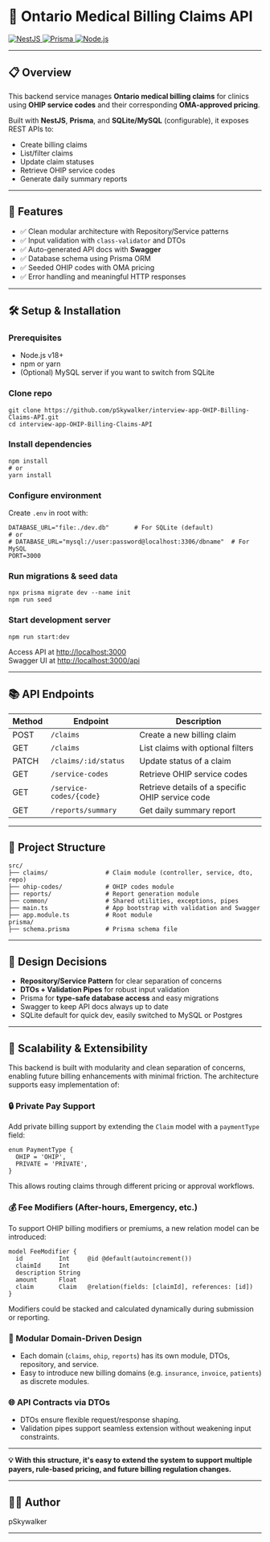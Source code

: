 <!DOCTYPE html>
<html lang="en">
<head>
<meta charset="UTF-8" />
<meta name="viewport" content="width=device-width, initial-scale=1" />
</head>
<body>
  <h1>🏥 Ontario Medical Billing Claims API</h1>

  <p>
    <a class="badge" href="https://nestjs.com/" target="_blank" rel="noopener noreferrer">
      <img src="https://img.shields.io/badge/NestJS-Active-red?logo=nestjs" alt="NestJS" />
    </a>
    <a class="badge" href="https://www.prisma.io/" target="_blank" rel="noopener noreferrer">
      <img src="https://img.shields.io/badge/Prisma-ORM-blue?logo=prisma" alt="Prisma" />
    </a>
    <a class="badge" href="https://nodejs.org/" target="_blank" rel="noopener noreferrer">
      <img src="https://img.shields.io/badge/Node.js-v18.x-green?logo=node.js" alt="Node.js" />
    </a>
  </p>

  <hr />

  <h2>📋 Overview</h2>
  <p>
    This backend service manages <strong>Ontario medical billing claims</strong> for clinics using <strong>OHIP service codes</strong> and their corresponding <strong>OMA-approved pricing</strong>.
  </p>
  <p>
    Built with <strong>NestJS</strong>, <strong>Prisma</strong>, and <strong>SQLite/MySQL</strong> (configurable), it exposes REST APIs to:
  </p>
  <ul>
    <li>Create billing claims</li>
    <li>List/filter claims</li>
    <li>Update claim statuses</li>
    <li>Retrieve OHIP service codes</li>
    <li>Generate daily summary reports</li>
  </ul>

  <hr />

  <h2>🚀 Features</h2>
  <ul>
    <li>✅ Clean modular architecture with Repository/Service patterns</li>
    <li>✅ Input validation with <code>class-validator</code> and DTOs</li>
    <li>✅ Auto-generated API docs with <strong>Swagger</strong></li>
    <li>✅ Database schema using Prisma ORM</li>
    <li>✅ Seeded OHIP codes with OMA pricing</li>
    <li>✅ Error handling and meaningful HTTP responses</li>
  </ul>

  <hr />

  <h2>🛠️ Setup &amp; Installation</h2>

  <h3>Prerequisites</h3>
  <ul>
    <li>Node.js v18+</li>
    <li>npm or yarn</li>
    <li>(Optional) MySQL server if you want to switch from SQLite</li>
  </ul>

  <h3>Clone repo</h3>
  <pre><code>git clone https://github.com/pSkywalker/interview-app-OHIP-Billing-Claims-API.git
cd interview-app-OHIP-Billing-Claims-API
</code></pre>

  <h3>Install dependencies</h3>
  <pre><code>npm install
# or
yarn install
</code></pre>

  <h3>Configure environment</h3>
  <p>Create <code>.env</code> in root with:</p>
  <pre><code>DATABASE_URL="file:./dev.db"       # For SQLite (default)
# or
# DATABASE_URL="mysql://user:password@localhost:3306/dbname"  # For MySQL
PORT=3000
</code></pre>

  <h3>Run migrations &amp; seed data</h3>
  <pre><code>npx prisma migrate dev --name init
npm run seed
</code></pre>

  <h3>Start development server</h3>
  <pre><code>npm run start:dev
</code></pre>
  <p>Access API at <a href="http://localhost:3000" target="_blank">http://localhost:3000</a><br />
  Swagger UI at <a href="http://localhost:3000/api" target="_blank">http://localhost:3000/api</a></p>

  <hr />

  <h2>📚 API Endpoints</h2>
  <table>
  <thead>
    <tr>
      <th>Method</th>
      <th>Endpoint</th>
      <th>Description</th>
    </tr>
  </thead>
  <tbody>
    <tr><td>POST</td><td><code>/claims</code></td><td>Create a new billing claim</td></tr>
    <tr><td>GET</td><td><code>/claims</code></td><td>List claims with optional filters</td></tr>
    <tr><td>PATCH</td><td><code>/claims/:id/status</code></td><td>Update status of a claim</td></tr>
    <tr><td>GET</td><td><code>/service-codes</code></td><td>Retrieve OHIP service codes</td></tr>
    <tr><td>GET</td><td><code>/service-codes/{code}</code></td><td>Retrieve details of a specific OHIP service code</td></tr>
    <tr><td>GET</td><td><code>/reports/summary</code></td><td>Get daily summary report</td></tr>
  </tbody>
</table>

  <hr />

  <h2>🧩 Project Structure</h2>
  <pre><code>src/
├── claims/                # Claim module (controller, service, dto, repo)
├── ohip-codes/            # OHIP codes module
├── reports/               # Report generation module
├── common/                # Shared utilities, exceptions, pipes
├── main.ts                # App bootstrap with validation and Swagger
├── app.module.ts          # Root module
prisma/
├── schema.prisma          # Prisma schema file
</code></pre>

  <hr />

  <h2>📝 Design Decisions</h2>
  <ul>
    <li><strong>Repository/Service Pattern</strong> for clear separation of concerns</li>
    <li><strong>DTOs + Validation Pipes</strong> for robust input validation</li>
    <li>Prisma for <strong>type-safe database access</strong> and easy migrations</li>
    <li>Swagger to keep API docs always up to date</li>
    <li>SQLite default for quick dev, easily switched to MySQL or Postgres</li>
  </ul>
<hr />

<h2>🧩 Scalability & Extensibility</h2>

<p>
  This backend is built with modularity and clean separation of concerns, enabling future billing enhancements with minimal friction. The architecture supports easy implementation of:
</p>

<h3>🔒 Private Pay Support</h3>
<p>
  Add private billing support by extending the <code>Claim</code> model with a <code>paymentType</code> field:
</p>

<pre><code>enum PaymentType {
  OHIP = 'OHIP',
  PRIVATE = 'PRIVATE',
}
</code></pre>

<p>This allows routing claims through different pricing or approval workflows.</p>

<h3>💰 Fee Modifiers (After-hours, Emergency, etc.)</h3>
<p>
  To support OHIP billing modifiers or premiums, a new relation model can be introduced:
</p>

<pre><code>model FeeModifier {
  id          Int     @id @default(autoincrement())
  claimId     Int
  description String
  amount      Float
  claim       Claim   @relation(fields: [claimId], references: [id])
}
</code></pre>

<p>
  Modifiers could be stacked and calculated dynamically during submission or reporting.
</p>

<h3>🧱 Modular Domain-Driven Design</h3>
<ul>
  <li>Each domain (<code>claims</code>, <code>ohip</code>, <code>reports</code>) has its own module, DTOs, repository, and service.</li>
  <li>Easy to introduce new billing domains (e.g. <code>insurance</code>, <code>invoice</code>, <code>patients</code>) as discrete modules.</li>
</ul>

<h3>🌐 API Contracts via DTOs</h3>
<ul>
  <li>DTOs ensure flexible request/response shaping.</li>
  <li>Validation pipes support seamless extension without weakening input constraints.</li>
</ul>

<hr />

<p><strong>💡 With this structure, it's easy to extend the system to support multiple payers, rule-based pricing, and future billing regulation changes.</strong></p>

<hr />

  <h2>🙋‍♂️ Author</h2>
  <p>pSkywalker</p>

  <hr />

